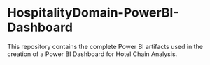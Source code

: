 # HospitalityDomain-PowerBI-Dashboard
This repository contains the complete Power BI artifacts used in the creation of a Power BI Dashboard for Hotel Chain Analysis.
